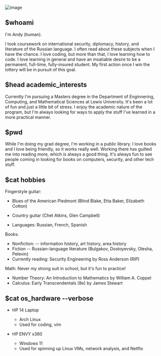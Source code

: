

![image](https://github.com/andykeefe/andykeefe/assets/154836099/9b4a3281-ab05-495d-adee-8fa11e963334)





## $whoami

I'm Andy (human). 
    
I took coursework on international security, diplomacy, history, and 
literature of the Russian language. I often read about these subjects when I have the chance. 
I love coding, but more than that, I love learning how to code. I love learning in general and 
have an insatiable desire to be a permanent, full-time, fully-insured student. My first
action once I win the lottery will be in pursuit of this goal. 

## $head academic_interests

Currently I'm pursuing a Masters degree in the Department of Enginnering, Computing, and 
Mathematical Sciences at Lewis University. It's been a lot of fun and just a little bit 
of stress. I enjoy the academic nature of the program, but I'm always looking for ways
to apply the stuff I've learned in a more practical manner.

## $pwd 

While I'm doing my grad degree, I'm working in a public library. I love books and I love
being friendly, so it works really well. Working there has guilted me into reading more,
which is always a good thing. It's always fun to see people coming in looking for books
on computers, security, and other tech stuff.

## $cat hobbies

Fingerstyle guitar:

- Blues of the American Piedmont (Blind Blake, Etta Baker, Elizabeth Cotton)
                    
- Country guitar (Chet Atkins, Glen Campbell)

- Languages: Russian, French, Spanish

Books:
        
- Nonfiction: -- information history, art history, area history
- Fiction -- Russian-language literature (Bulgakov, Dostoyevsky, Olesha, Pelevin)
- Currently reading: Security Engineering by Ross Anderson (RIP)

Math: Never my strong suit in school, but it's fun to practice!
- Number Theory: An Introduction to Mathematics by William A. Coppel
- Calculus: Early Transcendentals (8e) by James Stewart

## $cat os_hardware  --verbose

- HP 14 Laptop
    - Arch Linux
    - Used for coding, vim

- HP ENVY x360
    - Windows 11
    - Used for spinning up Linux VMs, network analysis, and Netflix



<!---
andykeefe/andykeefe is a ✨ special ✨ repository because its `README.md` (this file) appears on your GitHub profile.
You can click the Preview link to take a look at your changes.
--->
